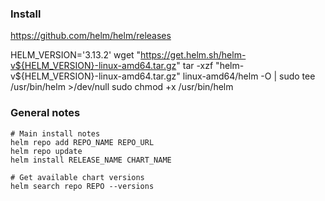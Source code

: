 ### Install
https://github.com/helm/helm/releases

HELM_VERSION='3.13.2'
wget "https://get.helm.sh/helm-v${HELM_VERSION}-linux-amd64.tar.gz"
tar -xzf "helm-v${HELM_VERSION}-linux-amd64.tar.gz" linux-amd64/helm -O | sudo tee /usr/bin/helm >/dev/null
sudo chmod +x /usr/bin/helm

### General notes
```
# Main install notes
helm repo add REPO_NAME REPO_URL
helm repo update
helm install RELEASE_NAME CHART_NAME

# Get available chart versions
helm search repo REPO --versions
```

